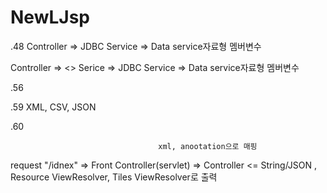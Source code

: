 # NewLJsp

.48
Controller  => JDBC Service => Data
service자료형 멤버변수


Controller  => <<ingterface>> Serice => JDBC Service => Data
service자료형 멤버변수


.56


.59
XML, CSV, JSON

.60

                                     xml, anootation으로 매핑
request "/idnex" => Front Controller(servlet) => Controller
                                              <=
                             String/JSON , Resource ViewResolver, Tiles ViewResolver로 출력
